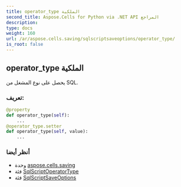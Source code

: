 ```yaml
---
title: operator_type الملكية
second_title: Aspose.Cells for Python via .NET API المراجع
description:
type: docs
weight: 160
url: /ar/aspose.cells.saving/sqlscriptsaveoptions/operator_type/
is_root: false
---
```

##  operator_type الملكية

يحصل على نوع المشغل من SQL.
###  تعريف:
```python
@property
def operator_type(self):
    ...
@operator_type.setter
def operator_type(self, value):
    ...
```

###  أنظر أيضا
* وحدة [aspose.cells.saving](../../)
* فئة [SqlScriptOperatorType](/cells/python-net/ar/aspose.cells.saving/sqlscriptoperatortype)
* فئة [SqlScriptSaveOptions](/cells/python-net/ar/aspose.cells.saving/sqlscriptsaveoptions)
